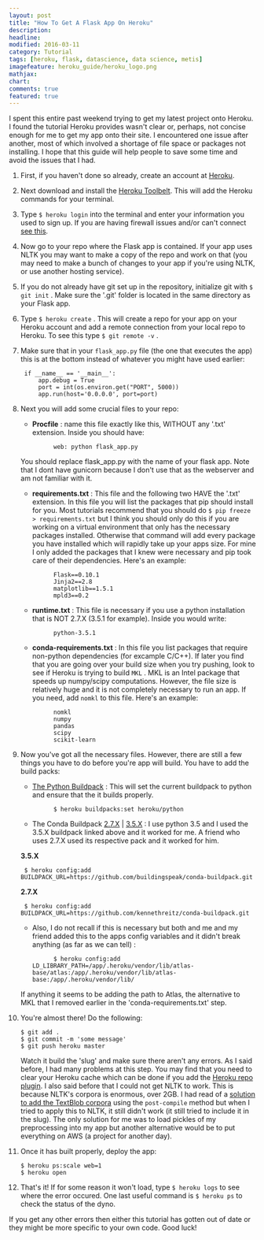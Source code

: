 ```yaml
---
layout: post
title: "How To Get A Flask App On Heroku"
description:
headline:
modified: 2016-03-11
category: Tutorial
tags: [heroku, flask, datascience, data science, metis]
imagefeature: heroku_guide/heroku_logo.png
mathjax:
chart:
comments: true
featured: true
---
```


I spent this entire past weekend trying to get my latest project onto Heroku. I found the tutorial Heroku provides wasn't clear or, perhaps, not concise enough for me to get my app onto their site. I encountered one issue after another, most of which involved a shortage of file space or packages not installing. I hope that this guide will help people to save some time and avoid the issues that I had.

1. First, if you haven't done so already, create an account at [Heroku](https://heroku.com).

2. Next download and install the [Heroku Toolbelt](https://toolbelt.heroku.com/). This will add the Heroku commands for your terminal.

3. Type ```$ heroku login``` into the terminal and enter your information you used to sign up. If you are having firewall issues and/or can't connect [see this](https://devcenter.heroku.com/articles/using-the-cli#using-an-http-proxy).

4. Now go to your repo where the Flask app is contained. If your app uses NLTK you may want to make a copy of the repo and work on that (you may need to make a bunch of changes to your app if you're using NLTK, or use another hosting service).

5. If you do not already have git set up in the repository, initialize git with ```$ git init``` . Make sure the '.git' folder is located in the same directory as your Flask app.

6. Type ```$ heroku create``` . This will create a repo for your app on your Heroku account and add a remote connection from your local repo to Heroku. To see this type ```$ git remote -v``` .

7. Make sure that in your ```flask_app.py``` file (the one that executes the app) this is at the bottom instead of whatever you might have used earlier:

        
        if __name__ == '__main__':
            app.debug = True
            port = int(os.environ.get("PORT", 5000))
            app.run(host='0.0.0.0', port=port)
        

8. Next you will add some crucial files to your repo:
    
    - **Procfile** : name this file exactly like this, WITHOUT any '.txt' extension. Inside you should have:
  

                web: python flask_app.py

    
    You should replace flask_app.py with the name of your flask app. Note that I dont have gunicorn because I don't use that as the webserver and am not familiar with it.
   
    - **requirements.txt** : This file and the following two HAVE the '.txt' extension. In this file you will list the packages that pip should install for you. Most tutorials recommend that you should do ```$ pip freeze > requirements.txt``` but I think you should only do this if you are working on a virtual environment that only has the necessary packages installed. Otherwise that command will add every package you have installed which will rapidly take up your apps size. For mine I only added the packages that I knew were necessary and pip took care of their dependencies. Here's an example:
  
        
                Flask==0.10.1
                Jinja2==2.8
                matplotlib==1.5.1
                mpld3==0.2
       
    
    - **runtime.txt** : This file is necessary if you use a python installation that is NOT 2.7.X (3.5.1 for example). Inside you would write:
    
    
                python-3.5.1
    
    
    - **conda-requirements.txt** : In this file you list packages that require non-python dependencies (for excample C/C++). If later you find that you are going over your build size when you try pushing, look to see if Heroku is trying to build ```MKL``` . MKL is an Intel package that speeds up numpy/scipy computations. However, the file size is relatively huge and it is not completely necessary to run an app. If you need, add ```nomkl``` to this file. Here's an example:
    
        
                nomkl
                numpy
                pandas
                scipy
                scikit-learn

    
9. Now you've got all the necessary files. However, there are still a few things you have to do before you're app will build. You have to add the build packs:
    
    - [The Python Buildpack](https://github.com/heroku/heroku-buildpack-python) : This will set the current buildpack to python and ensure that the it builds properly.


                $ heroku buildpacks:set heroku/python

        
    - The Conda Buildpack [2.7.X](https://github.com/kennethreitz/conda-buildpack) \| [3.5.X](https://github.com/buildingspeak/conda-buildpack) : I use python 3.5 and I used the 3.5.X buildpack linked above and it worked for me. A friend who uses 2.7.X used its respective pack and it worked for him.
    
    __3.5.X__ 
    

        $ heroku config:add BUILDPACK_URL=https://github.com/buildingspeak/conda-buildpack.git

        
    __2.7.X__
    

        $ heroku config:add BUILDPACK_URL=https://github.com/kennethreitz/conda-buildpack.git

        
    - Also, I do not recall if this is necessary but both and me and my friend added this to the apps config variables and it didn't break anything (as far as we can tell) :
    
        
                $ heroku config:add LD_LIBRARY_PATH=/app/.heroku/vendor/lib/atlas-base/atlas:/app/.heroku/vendor/lib/atlas-base:/app/.heroku/vendor/lib/
        
        
    If anything it seems to be adding the path to Atlas, the alternative to MKL that I removed earlier in the 'conda-requirements.txt' step.
    
10. You're almost there! Do the following:


        $ git add .
        $ git commit -m 'some message'
        $ git push heroku master

    
    Watch it build the 'slug' and make sure there aren't any errors. As I said before, I had many problems at this step. You may find that you need to clear your Heroku cache which can be done if you add the [Heroku repo plugin](https://github.com/heroku/heroku-repo#purge_cache). I also said before that I could not get NLTK to work. This is because NLTK's corpora is enormous, over 2GB. I had read of a [solution to add the TextBlob corpora](https://github.com/sloria/TextBlob/issues/59) using the ```post-compile``` method but when I tried to apply this to NLTK, it still didn't work (it still tried to include it in the slug). The only solution for me was to load pickles of my preprocessing into my app but another alternative would be to put everything on AWS (a project for another day).
    
11. Once it has built properly, deploy the app:


        $ heroku ps:scale web=1
        $ heroku open

    
12. That's it! If for some reason it won't load, type ```$ heroku logs``` to see where the error occured. One last useful command is ```$ heroku ps``` to check the status of the dyno. 


If you get any other errors then either this tutorial has gotten out of date or they might be more specific to your own code. Good luck!
  
  
  
  





